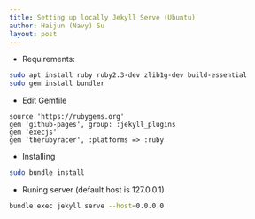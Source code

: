 ```yaml
---
title: Setting up locally Jekyll Serve (Ubuntu)
author: Haijun (Navy) Su
layout: post
---
```

* Requirements: 
~~~bash
sudo apt install ruby ruby2.3-dev zlib1g-dev build-essential
sudo gem install bundler
~~~

* Edit Gemfile
~~~
source 'https://rubygems.org'
gem 'github-pages', group: :jekyll_plugins
gem 'execjs'
gem 'therubyracer', :platforms => :ruby
~~~

* Installing
~~~ bash
sudo bundle install
~~~

* Runing server (default host is 127.0.0.1)
~~~ bash
bundle exec jekyll serve --host=0.0.0.0
~~~
